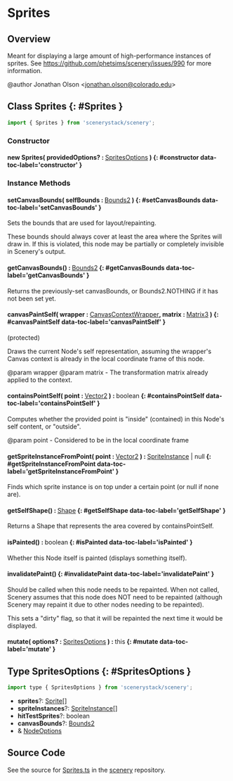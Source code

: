 # Sprites

## Overview

Meant for displaying a large amount of high-performance instances of sprites.
See https://github.com/phetsims/scenery/issues/990 for more information.

@author Jonathan Olson &lt;jonathan.olson@colorado.edu&gt;

## Class Sprites {: #Sprites }


```js
import { Sprites } from 'scenerystack/scenery';
```
### Constructor

#### new Sprites( providedOptions? : <span style="font-weight: 400;">[SpritesOptions](../scenery/Sprites.md#SpritesOptions)</span> ) {: #constructor data-toc-label='constructor' }

### Instance Methods

#### setCanvasBounds( selfBounds : <span style="font-weight: 400;">[Bounds2](../dot/Bounds2.md)</span> ) {: #setCanvasBounds data-toc-label='setCanvasBounds' }

Sets the bounds that are used for layout/repainting.

These bounds should always cover at least the area where the Sprites will draw in. If this is violated, this
node may be partially or completely invisible in Scenery's output.

#### getCanvasBounds() : <span style="font-weight: 400;">[Bounds2](../dot/Bounds2.md)</span> {: #getCanvasBounds data-toc-label='getCanvasBounds' }

Returns the previously-set canvasBounds, or Bounds2.NOTHING if it has not been set yet.

#### canvasPaintSelf( wrapper : <span style="font-weight: 400;">[CanvasContextWrapper](../scenery/CanvasContextWrapper.md)</span>, matrix : <span style="font-weight: 400;">[Matrix3](../dot/Matrix3.md)</span> ) {: #canvasPaintSelf data-toc-label='canvasPaintSelf' }

(protected)

Draws the current Node's self representation, assuming the wrapper's Canvas context is already in the local
coordinate frame of this node.

@param wrapper
@param matrix - The transformation matrix already applied to the context.

#### containsPointSelf( point : <span style="font-weight: 400;">[Vector2](../dot/Vector2.md)</span> ) : <span style="font-weight: 400;"><span style="color: hsla(calc(var(--md-hue) + 180deg),80%,40%,1);">boolean</span></span> {: #containsPointSelf data-toc-label='containsPointSelf' }

Computes whether the provided point is "inside" (contained) in this Node's self content, or "outside".

@param point - Considered to be in the local coordinate frame

#### getSpriteInstanceFromPoint( point : <span style="font-weight: 400;">[Vector2](../dot/Vector2.md)</span> ) : <span style="font-weight: 400;">[SpriteInstance](../scenery/SpriteInstance.md) | <span style="color: hsla(calc(var(--md-hue) + 180deg),80%,40%,1);">null</span></span> {: #getSpriteInstanceFromPoint data-toc-label='getSpriteInstanceFromPoint' }

Finds which sprite instance is on top under a certain point (or null if none are).

#### getSelfShape() : <span style="font-weight: 400;">[Shape](../kite/Shape.md)</span> {: #getSelfShape data-toc-label='getSelfShape' }

Returns a Shape that represents the area covered by containsPointSelf.

#### isPainted() : <span style="font-weight: 400;"><span style="color: hsla(calc(var(--md-hue) + 180deg),80%,40%,1);">boolean</span></span> {: #isPainted data-toc-label='isPainted' }

Whether this Node itself is painted (displays something itself).

#### invalidatePaint() {: #invalidatePaint data-toc-label='invalidatePaint' }

Should be called when this node needs to be repainted. When not called, Scenery assumes that this node does
NOT need to be repainted (although Scenery may repaint it due to other nodes needing to be repainted).

This sets a "dirty" flag, so that it will be repainted the next time it would be displayed.

#### mutate( options? : <span style="font-weight: 400;">[SpritesOptions](../scenery/Sprites.md#SpritesOptions)</span> ) : <span style="font-weight: 400;"><span style="color: hsla(calc(var(--md-hue) + 180deg),80%,40%,1);">this</span></span> {: #mutate data-toc-label='mutate' }



## Type SpritesOptions {: #SpritesOptions }


```js
import type { SpritesOptions } from 'scenerystack/scenery';
```
- **sprites**?: [Sprite](../scenery/Sprite.md)[]
- **spriteInstances**?: [SpriteInstance](../scenery/SpriteInstance.md)[]
- **hitTestSprites**?: <span style="color: hsla(calc(var(--md-hue) + 180deg),80%,40%,1);">boolean</span>
- **canvasBounds**?: [Bounds2](../dot/Bounds2.md)
- &amp; [NodeOptions](../scenery/Node.md#NodeOptions)




## Source Code

See the source for [Sprites.ts](https://github.com/phetsims/scenery/blob/main/js/nodes/Sprites.ts) in the [scenery](https://github.com/phetsims/scenery) repository.

